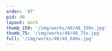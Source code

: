 ```yaml
---
order: '47'
pid: 48
layout: work
thumb_150: '/img/works/48/48_150x.jpg'
thumb_75: '/img/works/48/48_75x.jpg'
full: '/img/works/48/48_640x.jpg'
---
```

